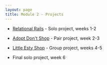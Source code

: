 ```yaml
---
layout: page
title: Module 2 - Projects
---
```


* [Relational Rails](./relational_rails/) - Solo project, weeks 1-2
<!-- * Solo project, weeks 1-2 -->
* [Adopt Don't Shop](https://github.com/turingschool-examples/adopt-dont-shop-7) - Pair project, week 2-3
<!-- * Pair project, week 2-3 -->
* [Little Esty Shop](https://github.com/turingschool-examples/little-shop-7) - Group project, weeks 4-5
<!-- * Group project, weeks 4-5 -->
<!-- * [Bulk Discounts](https://backend.turing.edu/module2/projects/bulk_discounts/) - Final solo project, week 6 -->
<!-- * [Coupon Codes](https://backend.turing.edu/module2/projects/coupon_codes/) - Final solo project, week 6 -->
* Final solo project, week 6
